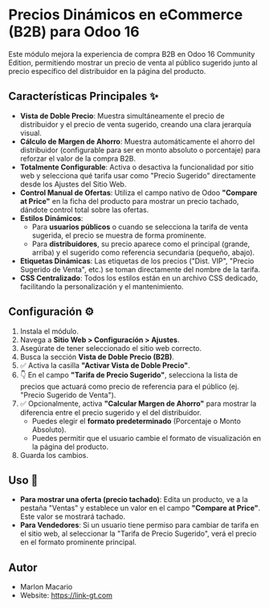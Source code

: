 # Precios Dinámicos en eCommerce (B2B) para Odoo 16

Este módulo mejora la experiencia de compra B2B en Odoo 16 Community Edition, permitiendo mostrar un precio de venta al público sugerido junto al precio específico del distribuidor en la página del producto.

## Características Principales ✨

* **Vista de Doble Precio**: Muestra simultáneamente el precio de distribuidor y el precio de venta sugerido, creando una clara jerarquía visual.
* **Cálculo de Margen de Ahorro**: Muestra automáticamente el ahorro del distribuidor (configurable para ser en monto absoluto o porcentaje) para reforzar el valor de la compra B2B.
* **Totalmente Configurable**: Activa o desactiva la funcionalidad por sitio web y selecciona qué tarifa usar como "Precio Sugerido" directamente desde los Ajustes del Sitio Web.
* **Control Manual de Ofertas**: Utiliza el campo nativo de Odoo **"Compare at Price"** en la ficha del producto para mostrar un precio tachado, dándote control total sobre las ofertas.
* **Estilos Dinámicos**:
    * Para **usuarios públicos** o cuando se selecciona la tarifa de venta sugerida, el precio se muestra de forma prominente.
    * Para **distribuidores**, su precio aparece como el principal (grande, arriba) y el sugerido como referencia secundaria (pequeño, abajo).
* **Etiquetas Dinámicas**: Las etiquetas de los precios ("Dist. VIP", "Precio Sugerido de Venta", etc.) se toman directamente del nombre de la tarifa.
* **CSS Centralizado**: Todos los estilos están en un archivo CSS dedicado, facilitando la personalización y el mantenimiento.

## Configuración ⚙️

1.  Instala el módulo.
2.  Navega a **Sitio Web > Configuración > Ajustes**.
3.  Asegúrate de tener seleccionado el sitio web correcto.
4.  Busca la sección **Vista de Doble Precio (B2B)**.
5.  ✅ Activa la casilla **"Activar Vista de Doble Precio"**.
6.  👇 En el campo **"Tarifa de Precio Sugerido"**, selecciona la lista de precios que actuará como precio de referencia para el público (ej. "Precio Sugerido de Venta").
7.  ✅ Opcionalmente, activa **"Calcular Margen de Ahorro"** para mostrar la diferencia entre el precio sugerido y el del distribuidor.
    * Puedes elegir el **formato predeterminado** (Porcentaje o Monto Absoluto).
    * Puedes permitir que el usuario cambie el formato de visualización en la página del producto.
8.  Guarda los cambios.

## Uso 🚀

* **Para mostrar una oferta (precio tachado)**: Edita un producto, ve a la pestaña "Ventas" y establece un valor en el campo **"Compare at Price"**. Este valor se mostrará tachado.
* **Para Vendedores**: Si un usuario tiene permiso para cambiar de tarifa en el sitio web, al seleccionar la "Tarifa de Precio Sugerido", verá el precio en el formato prominente principal.

## Autor

* Marlon Macario
* Website: https://link-gt.com
